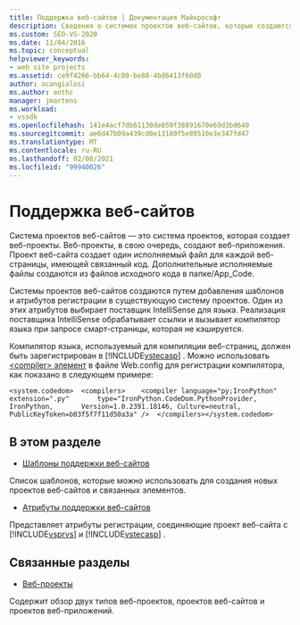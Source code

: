 ```yaml
---
title: Поддержка веб-сайтов | Документация Майкрософт
description: Сведения о системах проектов веб-сайтов, которые создаются путем добавления шаблонов и атрибутов регистрации в существующую систему проектов.
ms.custom: SEO-VS-2020
ms.date: 11/04/2016
ms.topic: conceptual
helpviewer_keywords:
- web site projects
ms.assetid: ce9f4266-bb64-4c09-be88-4bd6413f60d0
author: acangialosi
ms.author: anthc
manager: jmartens
ms.workload:
- vssdk
ms.openlocfilehash: 141e4acf7db61130de859f38891670e69d3bd640
ms.sourcegitcommit: ae6d47b09a439cd0e13180f5e89510e3e347fd47
ms.translationtype: MT
ms.contentlocale: ru-RU
ms.lasthandoff: 02/08/2021
ms.locfileid: "99940026"
---
```

# <a name="web-site-support"></a>Поддержка веб-сайтов
Система проектов веб-сайтов — это система проектов, которая создает веб-проекты. Веб-проекты, в свою очередь, создают веб-приложения. Проект веб-сайта создает один исполняемый файл для каждой веб-страницы, имеющей связанный код. Дополнительные исполняемые файлы создаются из файлов исходного кода в папке/App_Code.

 Системы проектов веб-сайтов создаются путем добавления шаблонов и атрибутов регистрации в существующую систему проектов. Один из этих атрибутов выбирает поставщик IntelliSense для языка. Реализация поставщика IntelliSense обрабатывает ссылки и вызывает компилятор языка при запросе смарт-страницы, которая не кэшируется.

 Компилятор языка, используемый для компиляции веб-страниц, должен быть зарегистрирован в [!INCLUDE[vstecasp](../../code-quality/includes/vstecasp_md.md)] . Можно использовать [ \<compiler> элемент](/dotnet/framework/configure-apps/file-schema/compiler/compiler-element) в файле Web.config для регистрации компилятора, как показано в следующем примере:

```
<system.codedom>  <compilers>    <compiler language="py;IronPython" extension=".py"       type="IronPython.CodeDom.PythonProvider, IronPython,       Version=1.0.2391.18146, Culture=neutral,       PublicKeyToken=b03f5f7f11d50a3a" />  </compilers></system.codedom>
```

## <a name="in-this-section"></a>В этом разделе
- [Шаблоны поддержки веб-сайтов](../../extensibility/internals/web-site-support-templates.md)

 Список шаблонов, которые можно использовать для создания новых проектов веб-сайтов и связанных элементов.

- [Атрибуты поддержки веб-сайтов](../../extensibility/internals/web-site-support-attributes.md)

 Представляет атрибуты регистрации, соединяющие проект веб-сайта с [!INCLUDE[vsprvs](../../code-quality/includes/vsprvs_md.md)] и [!INCLUDE[vstecasp](../../code-quality/includes/vstecasp_md.md)] .

## <a name="related-sections"></a>Связанные разделы
- [Веб-проекты](../../extensibility/internals/web-projects.md)

 Содержит обзор двух типов веб-проектов, проектов веб-сайтов и проектов веб-приложений.
